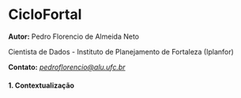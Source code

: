 # CicloFortal

**Autor:** Pedro Florencio de Almeida Neto

Cientista de Dados - Instituto de Planejamento de Fortaleza (Iplanfor)

**Contato:** *pedroflorencio@alu.ufc.br*

#### 1. Contextualização
